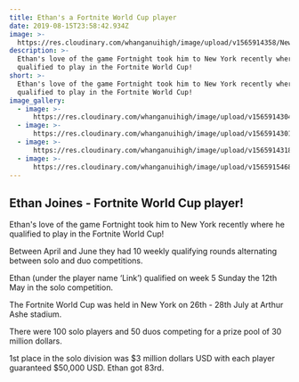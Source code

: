 ```yaml
---
title: Ethan's a Fortnite World Cup player
date: 2019-08-15T23:58:42.934Z
image: >-
  https://res.cloudinary.com/whanganuihigh/image/upload/v1565914358/News/crop.jpg
description: >-
  Ethan's love of the game Fortnight took him to New York recently where he
  qualified to play in the Fortnite World Cup!
short: >-
  Ethan's love of the game Fortnight took him to New York recently where he
  qualified to play in the Fortnite World Cup!
image_gallery:
  - image: >-
      https://res.cloudinary.com/whanganuihigh/image/upload/v1565914304/News/92734572-F7CB-4D97-83A3-178C692BCBCB.jpg
  - image: >-
      https://res.cloudinary.com/whanganuihigh/image/upload/v1565914301/News/3DA646D6-CD92-43A9-98F9-E12CEACF2550.jpg
  - image: >-
      https://res.cloudinary.com/whanganuihigh/image/upload/v1565914318/News/0C441919-4B6D-4231-A951-08882B7B3A9E.jpg
  - image: >-
      https://res.cloudinary.com/whanganuihigh/image/upload/v1565915468/News/fortnite-world-cup.jpg
---
```

## Ethan Joines - Fortnite World Cup player!

Ethan's love of the game Fortnight took him to New York recently where he qualified to play in the Fortnite World Cup!

Between April and June they had 10 weekly qualifying rounds alternating between solo and duo competitions. 

Ethan (under the player name ‘Link’) qualified on week 5 Sunday the 12th May in the solo competition. 

The Fortnite World Cup was held in New York on 26th - 28th July at Arthur Ashe stadium. 

There were 100 solo players and 50 duos competing for a prize pool of 30 million dollars. 

1st place in the solo division was $3 million dollars USD with each player guaranteed $50,000 USD. Ethan got 83rd. 
